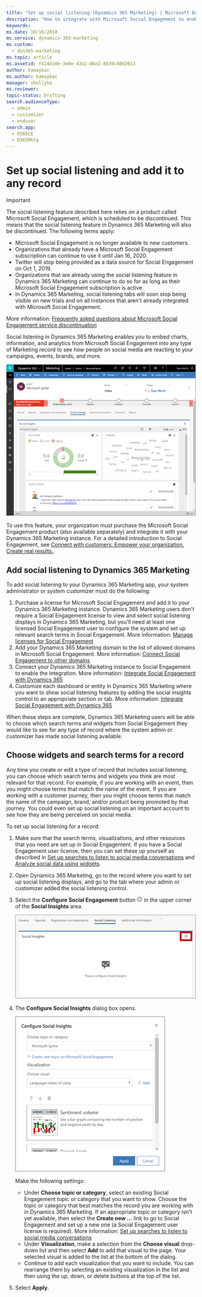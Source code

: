 ```yaml
---
title: "Set up social listening (Dynamics 365 Marketing) | Microsoft Docs "
description: "How to integrate with Microsoft Social Engagement to enable social listening in Dynamics 365 Marketing"
keywords: 
ms.date: 10/16/2018
ms.service: dynamics-365-marketing
ms.custom: 
  - dyn365-marketing
ms.topic: article
ms.assetid: f424d10e-3e6e-43a1-86e2-8639c40d2013
author: kamaybac
ms.author: kamaybac
manager: shellyha
ms.reviewer:
topic-status: Drafting
search.audienceType: 
  - admin
  - customizer
  - enduser
search.app: 
  - D365CE
  - D365Mktg
---
```


# Set up social listening and add it to any record

> [!IMPORTANT]
> The social listening feature described here relies on a product called Microsoft Social Engagement, which is scheduled to be discontinued. This means that the social listening feature in Dynamics 365 Marketing will also be discontinued. The following terms apply:
> 
> - Microsoft Social Engagement is no longer available to new customers.
> - Organizations that already have a Microsoft Social Engagement subscription can continue to use it until Jan 16, 2020. 
> - Twitter will stop being provided as a data source for Social Engagement on Oct 1, 2019.
> - Organizations that are already using the social listening feature in Dynamics 365 Marketing can continue to do so for as long as their Microsoft Social Engagement subscription is active.
> - In Dynamics 365 Marketing, social listening tabs will soon stop being visible on new trials and on all instances that aren't already integrated with Microsoft Social Engagement.
> 
> More information: [Frequently asked questions about Microsoft Social Engagement service discontinuation](../social-engagement/eol/discontinuation-faq.md)

Social listening in Dynamics 365 Marketing enables you to embed charts, information, and analytics from  Microsoft Social Engagement into any type of Marketing record to see how people on social media are reacting to your campaigns, events, brands, and more.

![Social listening in Dynamics 365 Marketing](media/social-listening-panel.png "Social listening in Dynamics 365 Marketing")

To use this feature, your organization must purchase the Microsoft Social Engagement product (also available separately) and integrate it with your Dynamics 365 Marketing instance. For a detailed introduction to Social Engagement, see [Connect with customers. Empower your organization. Create real results.](../social-engagement/overview.md).

## Add social listening to Dynamics 365 Marketing

To add social listening to your Dynamics 365 Marketing app, your system administrator or system customizer must do the following:

1. Purchase a license for Microsoft Social Engagement and add it to your Dynamics 365 Marketing instance. Dynamics 365 Marketing users don't require a Social Engagement license to view and select social listening displays in Dynamics 365 Marketing, but you'll need at least one licensed Social Engagement user to configure the system and set up relevant search terms in Social Engagement. More information: [Manage licenses for Social Engagement](../social-engagement/manage-licenses.md)
1. Add your Dynamics 365 Marketing domain to the list of allowed domains in Microsoft Social Engagement. More information: [Connect Social Engagement to other domains](../social-engagement/connect-other-domains.md)
1. Connect your Dynamics 365 Marketing instance to Social Engagement to enable the integration. More information: [Integrate Social Engagement with Dynamics 365](../social-engagement/integrate-social-engagement-dynamics-365.md)
1. Customize each dashboard or entity in Dynamics 365 Marketing where you want to show social listening features by adding the social insights control to an appropriate section or tab. More information: [Integrate Social Engagement with Dynamics 365](../social-engagement/integrate-social-engagement-dynamics-365.md)

When these steps are complete, Dynamics 365 Marketing users will be able to choose which search terms and widgets from Social Engagement they would like to see for any type of record where the system admin or customizer has made social listening available.

## Choose widgets and search terms for a record

Any time you create or edit a type of record that includes social listening, you can choose which search terms and widgets you think are most relevant for that record. For example, if you are working with an event, then you might choose terms that match the name of the event. If you are working with a customer journey, then you might choose terms that match the name of the campaign, brand, and/or product being promoted by that journey. You could even set up social listening on an important account to see how they are being perceived on social media.

To set up social listening for a record:

1. Make sure that the search terms, visualizations, and other resources that you need are set up in Social Engagement. If you have a Social Engagement user license, then you can set these up yourself as described in [Set up searches to listen to social media conversations](../social-engagement/set-up-searches.md) and [Analyze social data using widgets](../social-engagement/analyze-social-data-using-widgets.md).

1. Open Dynamics 365 Marketing, go to the record where you want to set up social listening displays, and go to the tab where your admin or customizer added the social listening control.

1. Select the **Configure Social Engagement** button ![The Configure Social Engagement button](media/social-listening-setup-button.png "The Configure Social Engagement button") in the upper corner of the **Social Insights** area.

    ![Location of the Configure Social Engagement button](media/social-listening-empty.png "Location of the Configure Social Engagement button")

1. The **Configure Social Insights** dialog box opens.

    ![Configure social insights](media/social-listening-configure.png "Configure social insights")

    Make the following settings:

    - Under **Choose topic or category**, select an existing Social Engagement topic or category that you want to show. Choose the topic or category that best matches the record you are working with in Dynamics 365 Marketing. If an appropriate topic or category isn't yet available, then select the **Create new …** link to go to Social Engagement and set up a new one (a Social Engagement user license is required). More information: [Set up searches to listen to social media conversations](https://docs.microsoft.com/dynamics365/customer-engagement/social-engagement/set-up-searches)
    - Under **Visualization**, make a selection from the **Choose visual** drop-down list and then select **Add** to add that visual to the page. Your selected visual is added to the list at the bottom of the dialog.
    - Continue to add each visualization that you want to include. You can rearrange them by selecting an existing visualization in the list and then using the up, down, or delete buttons at the top of the list.

1. Select **Apply**.
